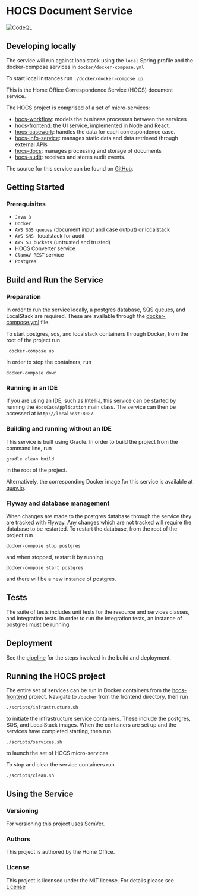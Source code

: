 # HOCS Document Service

[![CodeQL](https://github.com/UKHomeOffice/hocs-docs/actions/workflows/codeql-analysis.yml/badge.svg)](https://github.com/UKHomeOffice/hocs-docs/actions/workflows/codeql-analysis.yml)

 ## Developing locally
 
 The service will run against localstack using the `local` Spring profile and the docker-compose services in `docker/docker-compose.yml`
 
To start local instances run `./docker/docker-compose up`.

This is the Home Office Correspondence Service (HOCS) document service.

The HOCS project is comprised of a set of micro-services:
* [hocs-workflow](https://github.com/UKHomeOffice/hocs-workflow): models the business processes between the services
* [hocs-frontend](https://github.com/UKHomeOffice/hocs-frontend): the UI service, implemented in Node and React.
* [hocs-casework](https://github.com/UKHomeOffice/hocs-casework): handles the data for each correspondence case.
* [hocs-info-service](https://github.com/UKHomeOffice/hocs-info-service): manages static data and data retrieved through external APIs
* [hocs-docs](https://github.com/UKHomeOffice/hocs-docs): manages processing and storage of documents
* [hocs-audit](https://github.com/UKHomeOffice/hocs-audit): receives and stores audit events.

The source for this service can be found on [GitHub](https://github.com/UKHomeOffice/hocs-docs.git).


## Getting Started


### Prerequisites

* ```Java 8```
* ```Docker```
* ```AWS SQS queues``` (document input and case output) or localstack
* ```AWS SNS ``` localstack for audit
* ```AWS S3 buckets``` (untrusted and trusted)
* HOCS Converter service 
* ```ClamAV REST``` service
* ```Postgres``` 
 

## Build and Run the Service

### Preparation
In order to run the service locally, a postgres database, SQS queues, and LocalStack are required. 
These are available through the [docker-compose.yml](docker-compose.yml) file.

To start postgres, sqs, and localstack containers through Docker, from the root of the project run 

```
 docker-compose up 
 ```
In order to stop the containers, run
````$xslt
docker-compose down
````

### Running in an IDE

If you are using an IDE, such as IntelliJ, this service can be started by running the ```HocsCaseApplication``` main class. 
The service can then be accessed at ```http://localhost:8087```.

### Building and running without an IDE

This service is built using Gradle. In order to build the project from the command line, run

```
gradle clean build
```
in the root of the project.


<!--- building container locally with gradle clean build and running --->


Alternatively, the corresponding Docker image for this service is available at [quay.io](https://quay.io/repository/ukhomeofficedigital/hocs-docs).

### Flyway and database management

When changes are made to the postgres database through the service they are tracked with Flyway. Any changes which are not tracked will require the database to be restarted. 
To restart the database, from the root of the project run

```$xslt
docker-compose stop postgres
```
and when stopped, restart it by running
```$xslt
docker-compose start postgres
```
and there will be a new instance of postgres.

## Tests

The suite of tests includes unit tests for the resource and services classes, and integration tests. In order to run the integration tests, an instance of postgres must be running.


## Deployment

 See the [pipeline](.drone.yml) for the steps involved in the build and deployment.

## Running the HOCS project

The entire set of services can be run in Docker containers from the
 [hocs-frontend](https://github.com/UKHomeOffice/hocs-frontend) project. Navigate to ```/docker``` from the frontend directory, then run
 
 ```$xslt
./scripts/infrastructure.sh
```
to initiate the infrastructure service containers. These include the postgres, SQS, and LocalStack images. 
When the containers are set up and the services have completed starting, then run

```$xslt
./scripts/services.sh
```
to launch the set of HOCS micro-services.

To stop and clear the service containers run
```
./scripts/clean.sh
```
## Using the Service

### Versioning

For versioning this project uses [SemVer](https://semver.org/).

### Authors

This project is authored by the Home Office.

### License 

This project is licensed under the MIT license. For details please see [License](LICENSE) 
